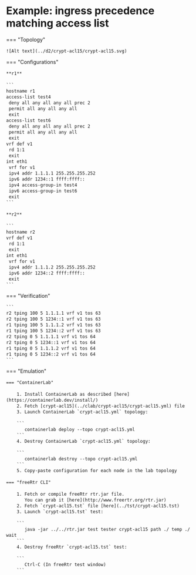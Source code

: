 # Example: ingress precedence matching access list

=== "Topology"

    ![Alt text](../d2/crypt-acl15/crypt-acl15.svg)

=== "Configurations"

    **r1**

    ```
    hostname r1
    access-list test4
     deny all any all any all prec 2
     permit all any all any all
     exit
    access-list test6
     deny all any all any all prec 2
     permit all any all any all
     exit
    vrf def v1
     rd 1:1
     exit
    int eth1
     vrf for v1
     ipv4 addr 1.1.1.1 255.255.255.252
     ipv6 addr 1234::1 ffff:ffff::
     ipv4 access-group-in test4
     ipv6 access-group-in test6
     exit
    ```

    **r2**

    ```
    hostname r2
    vrf def v1
     rd 1:1
     exit
    int eth1
     vrf for v1
     ipv4 addr 1.1.1.2 255.255.255.252
     ipv6 addr 1234::2 ffff:ffff::
     exit
    ```

=== "Verification"

    ```
    r2 tping 100 5 1.1.1.1 vrf v1 tos 63
    r2 tping 100 5 1234::1 vrf v1 tos 63
    r1 tping 100 5 1.1.1.2 vrf v1 tos 63
    r1 tping 100 5 1234::2 vrf v1 tos 63
    r2 tping 0 5 1.1.1.1 vrf v1 tos 64
    r2 tping 0 5 1234::1 vrf v1 tos 64
    r1 tping 0 5 1.1.1.2 vrf v1 tos 64
    r1 tping 0 5 1234::2 vrf v1 tos 64
    ```

=== "Emulation"

    === "ContainerLab"

        1. Install ContainerLab as described [here](https://containerlab.dev/install/)  
        2. Fetch [crypt-acl15](../clab/crypt-acl15/crypt-acl15.yml) file  
        3. Launch ContainerLab `crypt-acl15.yml` topology:  

        ```
           containerlab deploy --topo crypt-acl15.yml  
        ```
        4. Destroy ContainerLab `crypt-acl15.yml` topology:  

        ```
           containerlab destroy --topo crypt-acl15.yml  
        ```
        5. Copy-paste configuration for each node in the lab topology

    === "freeRtr CLI"

        1. Fetch or compile freeRtr rtr.jar file.  
           You can grab it [here](http://www.freertr.org/rtr.jar)  
        2. Fetch `crypt-acl15.tst` file [here](../tst/crypt-acl15.tst)  
        3. Launch `crypt-acl15.tst` test:  

        ```
           java -jar ../../rtr.jar test tester crypt-acl15 path ./ temp ./ wait
        ```
        4. Destroy freeRtr `crypt-acl15.tst` test:  

        ```
           Ctrl-C (In freeRtr test window)
        ```

